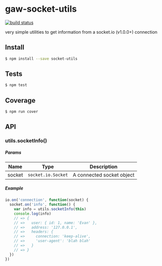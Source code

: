 # gaw-socket-utils

[![build status](https://circleci.com/gh/GAWMiners/socket-utils.png?circle-token=4fcb5ba5e9b5890601887b202864536529be6b5c)](https://circleci.com/gh/GAWMiners/socket-utils)

very simple utilities to get information from a socket.io (v1.0.0+) connection

## Install

```bash
$ npm install --save socket-utils
```

## Tests

```bash
$ npm test
```

## Coverage

```bash
$ npm run cover
```

## API

### utils.socketInfo()

##### Params

| Name | Type | Description |
| ---- | ---- | ----------- |
| socket | `socket.io.Socket` | A connected socket object |

##### Example

```js
io.on('connection', function(socket) {
  socket.on('info', function() {
    var info = utils.socketInfo(this)
    console.log(info)
    // => {
    // =>   user: { id: 1, name: 'Evan' },
    // =>   address: '127.0.0.1',
    // =>   headers: {
    // =>     connection: 'keep-alive',
    // =>     'user-agent': 'blah blah'
    // =>   }
    // => }
  })
})
```
